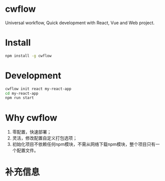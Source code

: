 # cwflow
Universal workflow, Quick development with React, Vue and Web project.

# Install

```sh
npm install -g cwflow
```

# Development

```sh
cwflow init react my-react-app
cd my-react-app
npm run start
```

# Why cwflow

1. 零配置，快速部署；
2. 灵活，修改配置自定义打包选项；
3. 初始化项目不依赖任何npm模块，不需从网络下载npm模块，整个项目只有一个配置文件。

# 补充信息
